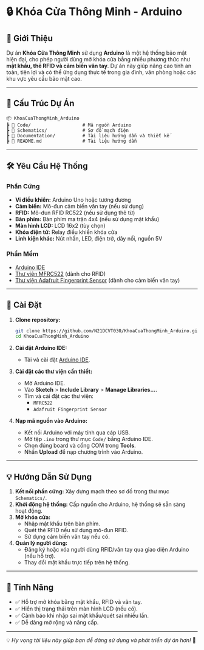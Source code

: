 # 🔒 Khóa Cửa Thông Minh - Arduino

## 📄 Giới Thiệu

Dự án **Khóa Cửa Thông Minh** sử dụng **Arduino** là một hệ thống bảo mật hiện đại, cho phép người dùng mở khóa cửa bằng nhiều phương thức như **mật khẩu, thẻ RFID và cảm biến vân tay**. Dự án này giúp nâng cao tính an toàn, tiện lợi và có thể ứng dụng thực tế trong gia đình, văn phòng hoặc các khu vực yêu cầu bảo mật cao.

---

## 📂 Cấu Trúc Dự Án

```
📦 KhoaCuaThongMinh_Arduino
┣ 📂 Code/                   # Mã nguồn Arduino
┣ 📂 Schematics/             # Sơ đồ mạch điện
┣ 📂 Documentation/          # Tài liệu hướng dẫn và thiết kế
┣ 📜 README.md               # Tài liệu hướng dẫn
```

---

## 🛠️ Yêu Cầu Hệ Thống

### Phần Cứng

- **Vi điều khiển:** Arduino Uno hoặc tương đương
- **Cảm biến:** Mô-đun cảm biến vân tay (nếu sử dụng)
- **RFID:** Mô-đun RFID RC522 (nếu sử dụng thẻ từ)
- **Bàn phím:** Bàn phím ma trận 4x4 (nếu sử dụng mật khẩu)
- **Màn hình LCD:** LCD 16x2 (tùy chọn)
- **Khóa điện tử:** Relay điều khiển khóa cửa
- **Linh kiện khác:** Nút nhấn, LED, điện trở, dây nối, nguồn 5V

### Phần Mềm

- [Arduino IDE](https://www.arduino.cc/en/software)
- [Thư viện MFRC522](https://github.com/miguelbalboa/rfid) (dành cho RFID)
- [Thư viện Adafruit Fingerprint Sensor](https://github.com/adafruit/Adafruit-Fingerprint-Sensor-Library) (dành cho cảm biến vân tay)

---

## 🔧 Cài Đặt

1. **Clone repository:**
   ```bash
   git clone https://github.com/N21DCVT030/KhoaCuaThongMinh_Arduino.git
   cd KhoaCuaThongMinh_Arduino
   ```

2. **Cài đặt Arduino IDE:**
   - Tải và cài đặt [Arduino IDE](https://www.arduino.cc/en/software).

3. **Cài đặt các thư viện cần thiết:**
   - Mở Arduino IDE.
   - Vào **Sketch** > **Include Library** > **Manage Libraries...**.
   - Tìm và cài đặt các thư viện:
     - `MFRC522`
     - `Adafruit Fingerprint Sensor`

4. **Nạp mã nguồn vào Arduino:**
   - Kết nối Arduino với máy tính qua cáp USB.
   - Mở tệp `.ino` trong thư mục `Code/` bằng Arduino IDE.
   - Chọn đúng board và cổng COM trong **Tools**.
   - Nhấn **Upload** để nạp chương trình vào Arduino.

---

## 💡 Hướng Dẫn Sử Dụng

1. **Kết nối phần cứng:** Xây dựng mạch theo sơ đồ trong thư mục `Schematics/`.
2. **Khởi động hệ thống:** Cấp nguồn cho Arduino, hệ thống sẽ sẵn sàng hoạt động.
3. **Mở khóa cửa:**
   - Nhập mật khẩu trên bàn phím.
   - Quét thẻ RFID nếu sử dụng mô-đun RFID.
   - Sử dụng cảm biến vân tay nếu có.
4. **Quản lý người dùng:**
   - Đăng ký hoặc xóa người dùng RFID/vân tay qua giao diện Arduino (nếu hỗ trợ).
   - Thay đổi mật khẩu trực tiếp trên hệ thống.

---

## 🌟 Tính Năng

- ✅ Hỗ trợ mở khóa bằng mật khẩu, RFID và vân tay.
- ✅ Hiển thị trạng thái trên màn hình LCD (nếu có).
- ✅ Cảnh báo khi nhập sai mật khẩu/quét sai nhiều lần.
- ✅ Dễ dàng mở rộng và nâng cấp.

---
💡 *Hy vọng tài liệu này giúp bạn dễ dàng sử dụng và phát triển dự án hơn!* 🚀

